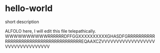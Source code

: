 # hello-world
short description

ALFOLO here, I will edit this file telepathically. WWWWWWWWWWRRRRRRDFFGGXXXXXXXXXXGHASDFGRRRRRRRRRRRRRRRRRRRRRRRRRRRRRRRRRRRRRREQAAXCZVVVVVVVVVVVVVVVVVVVVVVVVVVVVVVVVV
